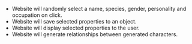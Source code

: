 * Website will randomly select a name, species, gender, personality and occupation on click.
* Website will save selected properties to an object.
* Website will display selected properties to the user. 
* Website will generate relationships between generated characters.
